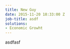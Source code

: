 ```yaml
---
title: New Guy
date: 2015-11-20 18:33:00 Z
job-title: asdf
solutions:
- Economic Growht
---
```


asdfasf